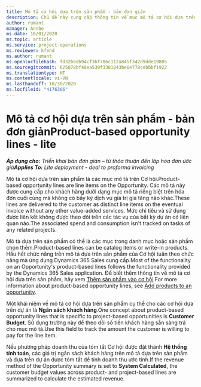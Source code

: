 ```yaml
---
title: Mô tả cơ hội dựa trên sản phẩm - bản đơn giản
description: Chủ đề này cung cấp thông tin về mục mô tả cơ hội dựa trên sản phẩm trong Project Operations.
author: rumant
manager: Annbe
ms.date: 10/01/2020
ms.topic: article
ms.service: project-operations
ms.reviewer: kfend
ms.author: rumant
ms.openlocfilehash: fd32bedb94cf36f706c112a845f342d9dde19805
ms.sourcegitcommit: 625878bf48ea530f3381843be0e778cebbbf1922
ms.translationtype: HT
ms.contentlocale: vi-VN
ms.lasthandoff: 10/30/2020
ms.locfileid: "4176366"
---
```

# <a name="product-based-opportunity-lines---lite"></a><span data-ttu-id="58870-103">Mô tả cơ hội dựa trên sản phẩm - bản đơn giản</span><span class="sxs-lookup"><span data-stu-id="58870-103">Product-based opportunity lines - lite</span></span>

<span data-ttu-id="58870-104">_**Áp dụng cho:** Triển khai bản đơn giản – từ thỏa thuận đến lập hóa đơn ước giá_</span><span class="sxs-lookup"><span data-stu-id="58870-104">_**Applies To:** Lite deployment - deal to proforma invoicing_</span></span>

<span data-ttu-id="58870-105">Mô tả cơ hội dựa trên sản phẩm là các mục mô tả trên Cơ hội.</span><span class="sxs-lookup"><span data-stu-id="58870-105">Product-based opportunity lines are line items on the Opportunity.</span></span> <span data-ttu-id="58870-106">Các mô tả này được cung cấp cho khách hàng dưới dạng mục mô tả riêng biệt trên hóa đơn cuối cùng mà không có bấy kỳ dịch vụ giá trị gia tăng nào khác.</span><span class="sxs-lookup"><span data-stu-id="58870-106">These lines are delivered to the customer as distinct line items on the eventual invoice without any other value-added services.</span></span> <span data-ttu-id="58870-107">Mức chi tiêu và sử dụng được liên kết không được theo dõi trên các tác vụ của bất kỳ dự án có liên quan nào.</span><span class="sxs-lookup"><span data-stu-id="58870-107">The associated spend and consumption isn't tracked on tasks of any related projects.</span></span>

<span data-ttu-id="58870-108">Mô tả dựa trên sản phẩm có thể là các mục trong danh mục hoặc sản phẩm chọn thêm.</span><span class="sxs-lookup"><span data-stu-id="58870-108">Product-based lines can be catalog items or write-in products.</span></span> <span data-ttu-id="58870-109">Hầu hết chức năng trên mô tả dựa trên sản phẩm của Cơ hội tuân theo chức năng mà ứng dụng Dynamics 365 Sales cung cấp.</span><span class="sxs-lookup"><span data-stu-id="58870-109">Most of the functionality on an Opportunity's product-based lines follows the functionality provided by the Dynamics 365 Sales application.</span></span> <span data-ttu-id="58870-110">Để biết thêm thông tin về mô tả cơ hội dựa trên sản phẩm, hãy xem [Thêm sản phẩm vào cơ hội](https://docs.microsoft.com/dynamics365/sales-enterprise/add-products-opportunity).</span><span class="sxs-lookup"><span data-stu-id="58870-110">For more information about product-based opportunity lines, see [Add products to an opportunity](https://docs.microsoft.com/dynamics365/sales-enterprise/add-products-opportunity).</span></span>

<span data-ttu-id="58870-111">Một khái niệm về mô tả cơ hội dựa trên sản phẩm cụ thể cho các cơ hội dựa trên dự án là **Ngân sách khách hàng**.</span><span class="sxs-lookup"><span data-stu-id="58870-111">One concept about product-based opportunity lines that is specific to project-based opportunities is **Customer Budget**.</span></span> <span data-ttu-id="58870-112">Sử dụng trường này để theo dõi số tiền khách hàng sẵn sàng trả cho mục mô tả.</span><span class="sxs-lookup"><span data-stu-id="58870-112">Use this field to track the amount the customer is willing to pay for the line item.</span></span>

<span data-ttu-id="58870-113">Nếu phương pháp doanh thu của tóm tắt Cơ hội được đặt thành **Hệ thống tính toán**, các giá trị ngân sách khách hàng trên mô tả dựa trên sản phẩm và dựa trên dự án được tóm tắt để tính doanh thu ước tính.</span><span class="sxs-lookup"><span data-stu-id="58870-113">If the revenue method of the Opportunity summary is set to **System Calculated**, the customer budget values across product- and project-based lines are summarized to calculate the estimated revenue.</span></span>
